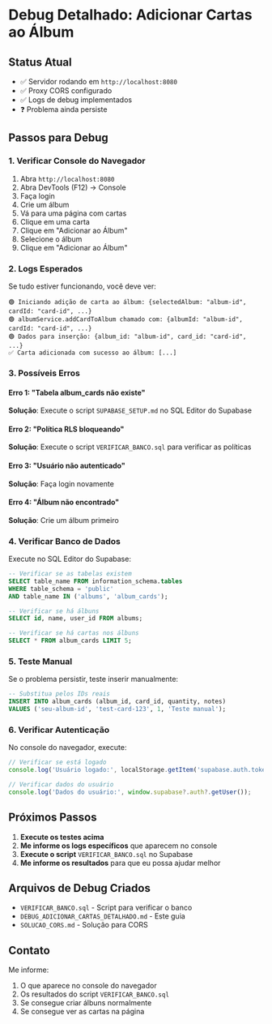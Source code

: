 # Debug Detalhado: Adicionar Cartas ao Álbum

## Status Atual
- ✅ Servidor rodando em `http://localhost:8080`
- ✅ Proxy CORS configurado
- ✅ Logs de debug implementados
- ❓ Problema ainda persiste

## Passos para Debug

### 1. Verificar Console do Navegador
1. Abra `http://localhost:8080`
2. Abra DevTools (F12) → Console
3. Faça login
4. Crie um álbum
5. Vá para uma página com cartas
6. Clique em uma carta
7. Clique em "Adicionar ao Álbum"
8. Selecione o álbum
9. Clique em "Adicionar ao Álbum"

### 2. Logs Esperados
Se tudo estiver funcionando, você deve ver:
```
🟢 Iniciando adição de carta ao álbum: {selectedAlbum: "album-id", cardId: "card-id", ...}
🟢 albumService.addCardToAlbum chamado com: {albumId: "album-id", cardId: "card-id", ...}
🟢 Dados para inserção: {album_id: "album-id", card_id: "card-id", ...}
✅ Carta adicionada com sucesso ao álbum: [...]
```

### 3. Possíveis Erros

#### Erro 1: "Tabela album_cards não existe"
**Solução**: Execute o script `SUPABASE_SETUP.md` no SQL Editor do Supabase

#### Erro 2: "Política RLS bloqueando"
**Solução**: Execute o script `VERIFICAR_BANCO.sql` para verificar as políticas

#### Erro 3: "Usuário não autenticado"
**Solução**: Faça login novamente

#### Erro 4: "Álbum não encontrado"
**Solução**: Crie um álbum primeiro

### 4. Verificar Banco de Dados
Execute no SQL Editor do Supabase:

```sql
-- Verificar se as tabelas existem
SELECT table_name FROM information_schema.tables 
WHERE table_schema = 'public' 
AND table_name IN ('albums', 'album_cards');

-- Verificar se há álbuns
SELECT id, name, user_id FROM albums;

-- Verificar se há cartas nos álbuns
SELECT * FROM album_cards LIMIT 5;
```

### 5. Teste Manual
Se o problema persistir, teste inserir manualmente:

```sql
-- Substitua pelos IDs reais
INSERT INTO album_cards (album_id, card_id, quantity, notes) 
VALUES ('seu-album-id', 'test-card-123', 1, 'Teste manual');
```

### 6. Verificar Autenticação
No console do navegador, execute:
```javascript
// Verificar se está logado
console.log('Usuário logado:', localStorage.getItem('supabase.auth.token'));

// Verificar dados do usuário
console.log('Dados do usuário:', window.supabase?.auth?.getUser());
```

## Próximos Passos

1. **Execute os testes acima**
2. **Me informe os logs específicos** que aparecem no console
3. **Execute o script** `VERIFICAR_BANCO.sql` no Supabase
4. **Me informe os resultados** para que eu possa ajudar melhor

## Arquivos de Debug Criados

- `VERIFICAR_BANCO.sql` - Script para verificar o banco
- `DEBUG_ADICIONAR_CARTAS_DETALHADO.md` - Este guia
- `SOLUCAO_CORS.md` - Solução para CORS

## Contato

Me informe:
1. O que aparece no console do navegador
2. Os resultados do script `VERIFICAR_BANCO.sql`
3. Se consegue criar álbuns normalmente
4. Se consegue ver as cartas na página
